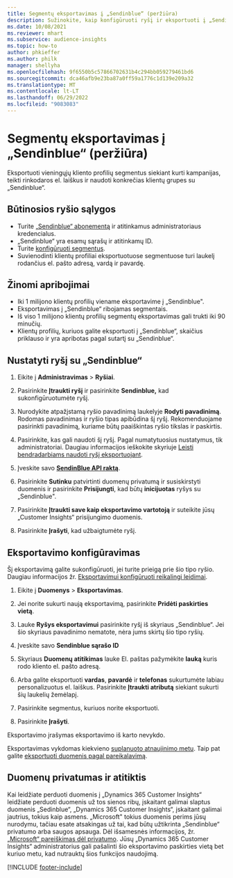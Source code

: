 ```yaml
---
title: Segmentų eksportavimas į „Sendinblue“ (peržiūra)
description: Sužinokite, kaip konfigūruoti ryšį ir eksportuoti į „Sendinblue“.
ms.date: 10/08/2021
ms.reviewer: mhart
ms.subservice: audience-insights
ms.topic: how-to
author: phkieffer
ms.author: philk
manager: shellyha
ms.openlocfilehash: 9f6550b5c57866702631b4c294bb059279461bd6
ms.sourcegitcommit: dca46afb9e23ba87a0ff59a1776c1d139e209a32
ms.translationtype: MT
ms.contentlocale: lt-LT
ms.lasthandoff: 06/29/2022
ms.locfileid: "9083083"
---
```

# <a name="export-segments-to-sendinblue-preview"></a>Segmentų eksportavimas į „Sendinblue“ (peržiūra)

Eksportuoti vieningųjų kliento profilių segmentus siekiant kurti kampanijas, teikti rinkodaros el. laiškus ir naudoti konkrečias klientų grupes su „Sendinblue“.

## <a name="prerequisites-for-connection"></a>Būtinosios ryšio sąlygos

-   Turite [„Sendinblue“ abonementą](https://www.sendinblue.com/) ir atitinkamus administratoriaus kredencialus.
-   „Sendinblue“ yra esamų sąrašų ir atitinkamų ID.
-   Turite [konfigūruoti segmentus](segments.md).
-   Suvienodinti klientų profiliai eksportuotuose segmentuose turi laukelį rodančius el. pašto adresą, vardą ir pavardę.

## <a name="known-limitations"></a>Žinomi apribojimai

- Iki 1 milijono klientų profilių viename eksportavime į „Sendinblue".
- Eksportavimas į „Sendinblue“ ribojamas segmentais.
- Iš viso 1 milijono klientų profilių segmentų eksportavimas gali trukti iki 90 minučių. 
- Klientų profilių, kuriuos galite eksportuoti į „Sendinblue“, skaičius priklauso ir yra apribotas pagal sutartį su „Sendinblue“.

## <a name="set-up-connection-to-sendinblue"></a>Nustatyti ryšį su „Sendinblue“

1. Eikite į **Administravimas** > **Ryšiai**.

1. Pasirinkite **Įtraukti ryšį** ir pasirinkite **Sendinblue,** kad sukonfigūruotumėte ryšį.

1. Nurodykite atpažįstamą ryšio pavadinimą laukelyje **Rodyti pavadinimą**. Rodomas pavadinimas ir ryšio tipas apibūdina šį ryšį. Rekomenduojame pasirinkti pavadinimą, kuriame būtų paaiškintas ryšio tikslas ir paskirtis.

1. Pasirinkite, kas gali naudoti šį ryšį. Pagal numatytuosius nustatymus, tik administratoriai. Daugiau informacijos ieškokite skyriuje [Leisti bendradarbiams naudoti ryšį eksportuojant](connections.md#allow-contributors-to-use-a-connection-for-exports).

1. Įveskite savo **[SendinBlue API raktą](https://developers.sendinblue.com/docs/getting-started#:~:text=Get%20your%20API%20key&text=You%20can%20create%20one%20from,your%20settings%20This%20API%20key)**.

1. Pasirinkite **Sutinku** patvirtinti duomenų privatumą ir susiskirstyti duomenis ir pasirinkite **Prisijungti**, kad būtų **inicijuotas** ryšys su „Sendinblue".

1. Pasirinkite **Įtraukti save kaip eksportavimo vartotoją** ir suteikite jūsų „Customer Insights“ prisijungimo duomenis.

1. Pasirinkite **Įrašyti**, kad užbaigtumėte ryšį.

## <a name="configure-an-export"></a>Eksportavimo konfigūravimas

Šį eksportavimą galite sukonfigūruoti, jei turite prieigą prie šio tipo ryšio. Daugiau informacijos žr. [Eksportavimui konfigūruoti reikalingi leidimai](export-destinations.md#set-up-a-new-export).

1. Eikite į **Duomenys** > **Eksportavimas**.

1. Jei norite sukurti naują eksportavimą, pasirinkite **Pridėti paskirties vietą**.

1. Lauke **Ryšys eksportavimui** pasirinkite ryšį iš skyriaus „Sendinblue“. Jei šio skyriaus pavadinimo nematote, nėra jums skirtų šio tipo ryšių.

1. Įveskite savo **Sendinblue sąrašo ID** 

1. Skyriaus **Duomenų atitikimas** lauke El. paštas pažymėkite **lauką** kuris rodo kliento el. pašto adresą. 

1. Arba galite eksportuoti **vardas**, **pavardė** ir **telefonas** sukurtumėte labiau personalizuotus el. laiškus. Pasirinkite **Įtraukti atributą** siekiant sukurti šių laukelių žemėlapį.

1. Pasirinkite segmentus, kuriuos norite eksportuoti. 

1. Pasirinkite **Įrašyti**.

Eksportavimo įrašymas eksportavimo iš karto nevykdo.

Eksportavimas vykdomas kiekvieno [suplanuoto atnaujinimo metu](system.md#schedule-tab). Taip pat galite [eksportuoti duomenis pagal pareikalavimą](export-destinations.md#run-exports-on-demand). 


## <a name="data-privacy-and-compliance"></a>Duomenų privatumas ir atitiktis

Kai leidžiate perduoti duomenis į „Dynamics 365 Customer Insights“ leidžiate perduoti duomenis už tos sienos ribų, įskaitant galimai slaptus duomenis „Sedinblue“, „Dynamics 365 Customer Insights“, įskaitant galimai jautrius, tokius kaip asmens. „Microsoft" tokius duomenis perims jūsų nurodymu, tačiau esate atsakingas už tai, kad būtų užtikrinta „Sendinblue“ privatumo arba saugos apsauga. Dėl išsamesnės informacijos, žr. [„Microsoft“ pareiškimas dėl privatumo](https://go.microsoft.com/fwlink/?linkid=396732).
Jūsų „Dynamics 365 Customer Insights“ administratorius gali pašalinti šio eksportavimo paskirties vietą bet kuriuo metu, kad nutrauktų šios funkcijos naudojimą.


[!INCLUDE [footer-include](includes/footer-banner.md)]
